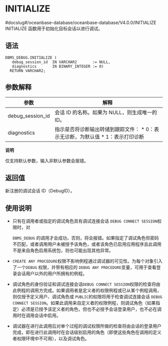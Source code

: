 INITIALIZE 
===============================
#docslug#/oceanbase-database/oceanbase-database/V4.0.0/INITIALIZE
INITIALIZE 函数用于初始化目标会话以进行调试。

语法 
-----------

```unknow
DBMS_DEBUG.INITIALIZE (
   debug_session_id  IN VARCHAR2       := NULL, 
   diagnostics       IN BINARY_INTEGER := 0)
  RETURN VARCHAR2;
```



参数解释 
-------------



|      **参数**      |                                                                       **解释**                                                                        |
|------------------|-----------------------------------------------------------------------------------------------------------------------------------------------------|
| debug_session_id | 会话 ID 的名称。如果为 NULL，则生成唯一的 ID。                                                                                                                       |
| diagnostics      | 指示是否将诊断输出转储到跟踪文件： * 0：表示无诊断，为默认值   * 1：表示打印诊断    |




**说明**



仅支持默认参数，输入非默认参数会报错。

返回值 
------------

新注册的调试会话 ID（DebugID）。

使用说明 
-------------

* 只有在调用者或指定的调试角色具有调试连接会话 `DEBUG CONNECT SESSION`权限时，对 

  `DBMS_DEBUG` 的调用才会成功，否则，将会报错。如果指定了调试角色但密码不匹配，或者调用用户未被授予该角色，或者该角色已启用应用程序且此调用不是来自角色启用系统包，则也可能出现其他异常。

* `CREATE ANY PROCEDURE`权限不影响例程通过调试器的可见性。为每个对象引入了一个`DEBUG` 权限，并带有相应的 `DEBUG ANY PROCEDURE`变量，可用于查看登录会话用户以外的用户所拥有的例程。

* 调试角色的身份验证和调试连接会话`DEBUG CONNECT SESSION`权限的检查将由此例程的调用方完成。如果调用者是定义者的权限例程或已从某个例程调用，则仅授予定义用户、调试角色或 `PUBLIC`的权限将用于检查调试连接会话 `DEBUG CONNECT SESSION`。如果此调用来自定义者的权限例程，则调试角色（如果指定）必须是已授予该定义者的角色，但也不必授予会话登录用户，也不必在调用时在调用会话中启用。

  

* 调试器在进行此调用后对单个过程的调试权限所做的检查将由会话的登录用户完成，即在进行此调用时在会话级别启用的角色（即使这些角色在调用的定义者权限环境中不可用），以及调试角色。

  



